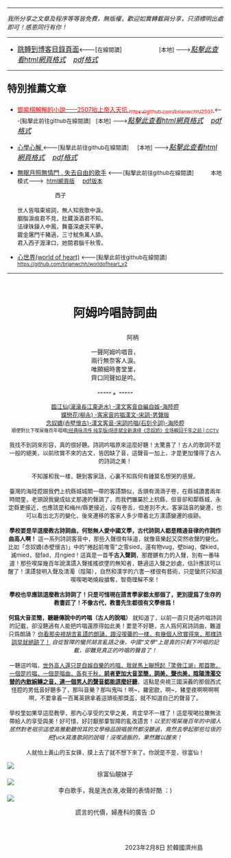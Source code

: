 ***
*我所分享之文章及程序等等皆免費，無版權，歡迎如實轉載與分享，只須標明出處即可！感恩同行有你！* 
****
- [<font size=3>跳轉到博客目錄頁面</font>](../../tableOfContent.md)<---[<font size=2>在線閱讀</font>]&nbsp;&nbsp; &nbsp; &nbsp; &nbsp; &nbsp; &nbsp; &nbsp; &nbsp; &nbsp;&nbsp; &nbsp;  <font size=2> [本地] ---></font><font size=3>[*_點擊此查看html網頁格式_*](../../tableOfContent.html)&nbsp; &nbsp; [*_pdf格式_*](../../tableOfContent.md.pdf)</font>
****

### <p style="font-size: 23px; font-weight:900;">特別推薦文章</p>

- [<font color=red> 鄧紫棋解解的小說——2507抬上帝入天坑 <sub>https://github.com/brianwchh/2507 </sub></font>](https://github.com/brianwchh/worldofheart_v2/blob/main/md_and_html/%E9%84%A7%E7%B4%AB%E6%A3%8B%E8%A7%A3%E8%A7%A3%E7%9A%84%E5%B0%8F%E8%AA%AA%E2%80%94%E2%80%942507%E6%8A%AC%E4%B8%8A%E5%B8%9D%E5%85%A5%E5%A4%A9%E5%9D%91.md)<font size=2><---[點擊此前往github在線閱讀]</font>&nbsp;&nbsp; <font size=2> [本地] ---></font><font size=3>[*_點擊此查看html網頁格式_*](../../md_and_html/鄧紫棋解解的小說——2507抬上帝入天坑.html)&nbsp; &nbsp; [*_pdf格式_*](../../md_and_html/鄧紫棋解解的小說——2507抬上帝入天坑.md.pdf)</font> 

- [<font  > 心學心解 </font>](https://github.com/brianwchh/worldofheart_v2/blob/main/md_and_html/%E5%BF%83%E5%AD%B8%E6%96%B0%E8%A7%A3.md)<font size=2><---[點擊此前往github在線閱讀]</font>&nbsp;&nbsp; &nbsp;   <font size=2> [本地] ---></font><font size=3>[*_點擊此查看html網頁格式_*](../../心學新解.html)&nbsp; &nbsp; [*_pdf格式_*](../../心學新解.md.pdf)</font> 

- [<font  >無眠月照無情門 . 失去自由的歌手</font>](https://github.com/brianwchh/worldofheart_v2/blob/main/md_and_html/%E7%84%A1%E7%9C%A0%E6%9C%88%E7%85%A7%E7%84%A1%E6%83%85%E9%96%80.md)<font size=2> <---[點擊此前往github在線閱讀]</font> &nbsp;&nbsp;&nbsp;&nbsp;&nbsp;&nbsp;&nbsp;&nbsp; <font size=2>本地模式---> &nbsp;[html網頁版](../../md_and_html/無眠月照無情門.html) &nbsp;&nbsp;&nbsp; [pdf版本](../../md_and_html/無眠月照無情門.md.pdf) </font>

    <p><font size=2>&nbsp; &nbsp; &nbsp; &nbsp; &nbsp; &nbsp; &nbsp; &nbsp; &nbsp; &nbsp; &nbsp; &nbsp; 西子</br></br>世人皆唱東坡詞，無人知我歌中淚。</br>胭脂淚痕君不見，肚藏淚酒君不知。</br>法律珠鍊人中鳳，舞臺深處天牢夢。</br>鍍金屠門千豬過，三寸魷魚萬人舔。</br>君入西子渡津口，她閱君腦千秋雪。</font></p>
    
- [<font  >心世界(world of heart)</font>](https://github.com/brianwchh/worldofheart_v2)<font size=2> <---[點擊此前往github在線閱讀]</font> <sub> https://github.com/brianwchh/worldofheart_v2 </sub>

   

****



</br>

# <p align="center"  > 阿姆吟唱詩詞曲 </p> 

<p align="center"  ">&nbsp;&nbsp;&nbsp;&nbsp;&nbsp;&nbsp;&nbsp;&nbsp;&nbsp;&nbsp;&nbsp;&nbsp;&nbsp;&nbsp;&nbsp;&nbsp;&nbsp;&nbsp;&nbsp;&nbsp; 阿柄</p>



<div align="center" >

一聲阿姆吟唱音，   
兩行無奈客人淚。  
唯願細時書堂里，  
齊口同聲如是吟。  

***_-----&nbsp;。-----_***

<font size=2> [臨江仙(滾滾長江東逝水) -漢文客音自編自娛-海陸腔](https://youtu.be/n2sLh_Ajtc0) </br>[蝶戀花(柳永) -客家音吟唱漢文-宋詞-男聲版](https://youtu.be/T-RKwYrLLPo)</br> [念奴嬌(赤壁懷古)-漢文客音-宋詞吟唱(石刻全詞)-海陸腔](https://youtu.be/hROzyUitpUU)</br><sub>順便對比下喫屎幾百年唱嘅[[经典咏流传 纯享版]胡彦斌全新演绎《念奴娇》全场瞬回千年之前 | CCTV](https://youtu.be/UifQWlJfzZU)</sub></br></br> 我找不到詞來形容，真的很好聽。詩詞吟唱原來這麼好聽！太驚喜了！古人的歌詞不是一般的絕美，以前欣賞不來的古文，皆因缺了音，這聲音一加上，才是更加懂得了古人的詩詞之美！ </br></br>不知誰和我一樣，聽到客家話，心裏不知爲何有鍾莫名想哭的感覺。</br></br>臺灣的海陸腔跟我們上杭縣城城關一帶的客語類似，舌頭有滴滴子卷，在縣城讀書兩年時間里，老頭說我變成姑丈那邊的聲調了，而我們雖屬於上杭縣，但音卻和鄰縣城，永定縣更接近，也應該是和梅州/縣更接近，沒有卷舌，但差別不大。客家話音的變遷，也可以看出北方的變化，後來遷移的客家人多少帶着北方漢語變遷的痕跡。 </br></br> **學校要是早這麼教古詩詞曲，何愁無人愛中國文學，古代詩詞人都是精通音律的作詞作曲高人啊！** 這一系列詩詞客音中，那些入聲很有味道，就像音樂起又突然收聲的變化。比如「念奴嬌(赤壁懷古)」中的"捲起前堆雪"之雪sied，還有物vug，壁biag，傑kied，滅mied，發fad，月ngied！這真是一首**千古入聲詞**，那鏗鏘有力的入聲，別有一番味道！那些喫屎幾百年說漢語入聲搖搖欲墜的無知者，聽過這入聲之妙處，估計應該可以醒了！漢語發明入聲及清濁（陰陽），自然和漢字的六書一樣很有藝術，只是蠻屄只知道喫喫喝喝燒殺搶奪，智商理解不來！</br></br>**學校也早應該這麼教古詩詞了！只是可惜現在語言學家都太那個了，更別提爲了生存的教書匠了！不像古代，教書先生都很有文學修爲！** </br></br> **何爲大音至簡，聽聽傳說中的吟唱（古人的說唱）** 就知道了，以前一直只見過吟唱詩詞的記載，卻沒聽過有人能把吟唱還原得如此美！要是不好聽，古人爲何寫詩詞曲，難道只爲朗誦？ <u>你看那央視胡言亂語的朗誦，跟沒喫藥的一樣，有幾個人欣賞得來，那樣詩詞早就絕跡了！</u> *自從智障的蠻屄胡言亂語之後，中國“文學”上是真的只剩下吟唱的記載，卻難見真正的吟唱的聲音了！* </br></br>一聽這吟唱，<u>世外高人還只是自娛自樂的吟唱，我就馬上聯想起「笑傲江湖」那首歌，一個是吟唱，一個是唱曲，各有千秋，**前者更加大音至簡，詞美，聲也美，陰陽清濁交替的內斂婉轉之音，連一個男人的聲音都能這麼好聽**</u>，這點是央視三國演義的那個西式怪腔的男低音好聽多了，那叫音樂？那叫鬼叫！啊~，羅密歐，啊~，豬里夜啊啊啊啊啊，不要拿着一百萬英鎊拿着這頭銜那獎盃，就不知道自己的聲音了。</br></br>學校里如果早這麼教學，那內心享受的文學之美，肯定早不一樣了！這是喫喝拉撒無法帶給人的享受與美！好可惜，好討厭那羣智障的亂改語言！*以至於喫屎幾百年的中國人居然對老祖宗這麼高雅動聽悅耳的文學極品說唱居然都沒聽過，竟然去學起那些垃圾的把fuck寫進歌詞的說唱！沒喫過飯的，果然難以醒來！* </br></br>人就怕上黃山的玉女鋒，摸上去了就不想下來了。你說是不是，徐富仙！</br></font>

</div>




<!-- image area, flex to make it center,it may not work for github, for html and pdf rendering only -->
<div align="center" style="page-break-inside: avoid; margin-top:1px; margin-bottom:1px;"> <!-- pictureWrapper_div add this only to make the bendan github understand -->
  <div class="ImageWrapperFlex" >
   <div class="FlexSide"  ></div>
   <image class="FlexImage"   src='./images/徐富仙.png'/>
   <div class="FlexSide" ></div>
  </div>
  <p align="center" style="margin:0px;"> 徐富仙靚妹子  </p> 
</div> <!-- end pictureWrapper_div -->

<!-- image area, flex to make it center,it may not work for github, for html and pdf rendering only -->
<div align="center" style="page-break-inside: avoid; margin-top:1px; margin-bottom:1px;"> <!-- pictureWrapper_div add this only to make the bendan github understand -->
  <div class="ImageWrapperFlex" >
   <div class="FlexSide"  ></div>
   <image class="FlexImage"   src='./images/我是歌手2.png'/>
   <div class="FlexSide" ></div>
  </div>
  <p align="center" style="margin:0px;"> 李白歌手，我是洗衣液,收聲的表情好酷 ：)  </p> 
</div> <!-- end pictureWrapper_div -->

<!-- image area, flex to make it center,it may not work for github, for html and pdf rendering only -->
<div align="center" style="page-break-inside: avoid; margin-top:1px; margin-bottom:1px;"> <!-- pictureWrapper_div add this only to make the bendan github understand -->
  <div class="ImageWrapperFlex" >
   <div class="FlexSide"  ></div>
   <image class="FlexImage"   src='./images/我是歌手.png'/>
   <div class="FlexSide" ></div>
  </div>

  <a  > 謊言的代價，婦產科的廣告 :D  </a> 

</div> <!-- end pictureWrapper_div -->


</br>


</br>


<p align="right"> 2023年2月8日 於韓國濟州島 &nbsp;&nbsp;&nbsp;&nbsp;&nbsp;&nbsp;&nbsp;&nbsp;&nbsp;&nbsp;&nbsp; </p>  


<style>

.ImageWrapperFlex {
    display: flex; 
    flex-direction: row; 
    margin-top: 1px; 
    margin-bottom: 1px;

    width: 100% ;
}

.FlexSide {
    flex-basis: 0px ;
    flex:1;

}



/* large device screen 設置熒幕顯示圖片大小（電腦等大型屏幕）*/
@media only screen and (min-width: 600px) {

    .FlexImage {
        flex-basis: 600px ;
        flex:0;    
        height:auto; 
        max-width: 600px;
        min-width: 600px;
     
    }

}

 /* small device screen 設置熒幕顯示圖片大小（平板手機等屏幕）*/
@media only screen and (max-width: 600px) {
    
    .FlexImage {
        flex-basis: 600px ;
        flex:1;
        height:auto; 
     
    }

}

/* style for print !important 設置打印圖片大小*/
@media print {

    .FlexImage {
        flex-basis: 400px ;
        flex:0;    
        height:auto; 
        max-width: 400px;
        min-width: 400px;
     
    }
}


</style>
